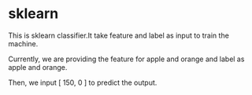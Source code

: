 # sklearn
This is sklearn classifier.It take feature and label as input to train the machine.

Currently, we are providing the feature for apple and orange and label as apple and orange.

Then, we input [ 150, 0  ] to predict the output.

